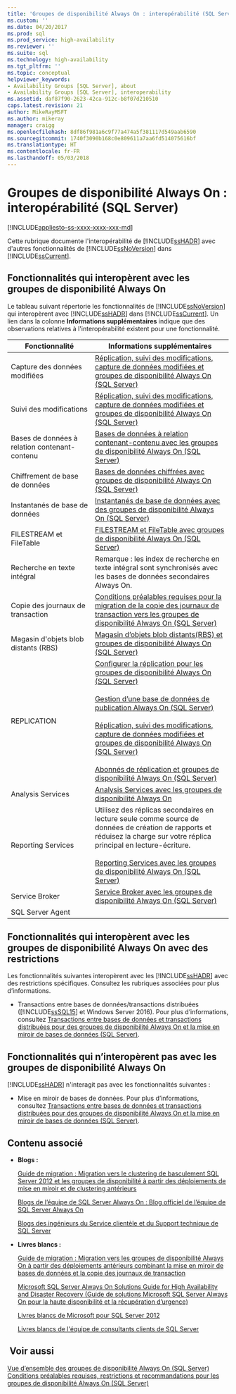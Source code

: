 ```yaml
---
title: 'Groupes de disponibilité Always On : interopérabilité (SQL Server) | Microsoft Docs'
ms.custom: ''
ms.date: 04/20/2017
ms.prod: sql
ms.prod_service: high-availability
ms.reviewer: ''
ms.suite: sql
ms.technology: high-availability
ms.tgt_pltfrm: ''
ms.topic: conceptual
helpviewer_keywords:
- Availability Groups [SQL Server], about
- Availability Groups [SQL Server], interoperability
ms.assetid: daf87f90-2623-42ca-912c-b8f07d210510
caps.latest.revision: 21
author: MikeRayMSFT
ms.author: mikeray
manager: craigg
ms.openlocfilehash: 8df86f981a6c9f77a474a5f381117d549aab6590
ms.sourcegitcommit: 1740f3090b168c0e809611a7aa6fd514075616bf
ms.translationtype: HT
ms.contentlocale: fr-FR
ms.lasthandoff: 05/03/2018
---
```

# <a name="always-on-availability-groups-interoperability-sql-server"></a>Groupes de disponibilité Always On : interopérabilité (SQL Server)
[!INCLUDE[appliesto-ss-xxxx-xxxx-xxx-md](../../../includes/appliesto-ss-xxxx-xxxx-xxx-md.md)]

  Cette rubrique documente l'interopérabilité de [!INCLUDE[ssHADR](../../../includes/sshadr-md.md)] avec d'autres fonctionnalités de [!INCLUDE[ssNoVersion](../../../includes/ssnoversion-md.md)] dans [!INCLUDE[ssCurrent](../../../includes/sscurrent-md.md)].  
  
##  <a name="Interop"></a> Fonctionnalités qui interopèrent avec les groupes de disponibilité Always On  
 Le tableau suivant répertorie les fonctionnalités de [!INCLUDE[ssNoVersion](../../../includes/ssnoversion-md.md)] qui interopèrent avec [!INCLUDE[ssHADR](../../../includes/sshadr-md.md)] dans [!INCLUDE[ssCurrent](../../../includes/sscurrent-md.md)]. Un lien dans la colonne **Informations supplémentaires** indique que des observations relatives à l'interopérabilité existent pour une fonctionnalité.  
  
|Fonctionnalité|Informations supplémentaires|  
|-------------|----------------------|  
|Capture des données modifiées|[Réplication, suivi des modifications, capture de données modifiées et groupes de disponibilité Always On &#40;SQL Server&#41;](../../../database-engine/availability-groups/windows/replicate-track-change-data-capture-always-on-availability.md)|  
|Suivi des modifications|[Réplication, suivi des modifications, capture de données modifiées et groupes de disponibilité Always On &#40;SQL Server&#41;](../../../database-engine/availability-groups/windows/replicate-track-change-data-capture-always-on-availability.md)|  
|Bases de données à relation contenant-contenu|[Bases de données à relation contenant-contenu avec les groupes de disponibilité Always On &#40;SQL Server&#41;](../../../database-engine/availability-groups/windows/contained-databases-with-always-on-availability-groups-sql-server.md)|  
|Chiffrement de base de données|[Bases de données chiffrées avec groupes de disponibilité Always On &#40;SQL Server&#41;](../../../database-engine/availability-groups/windows/encrypted-databases-with-always-on-availability-groups-sql-server.md)|  
|Instantanés de base de données|[Instantanés de base de données avec des groupes de disponibilité Always On &#40;SQL Server&#41;](../../../database-engine/availability-groups/windows/database-snapshots-with-always-on-availability-groups-sql-server.md)|  
|FILESTREAM et FileTable|[FILESTREAM et FileTable avec groupes de disponibilité Always On &#40;SQL Server&#41;](../../../database-engine/availability-groups/windows/filestream-and-filetable-with-always-on-availability-groups-sql-server.md)|  
|Recherche en texte intégral|Remarque : les index de recherche en texte intégral sont synchronisés avec les bases de données secondaires Always On.|  
|Copie des journaux de transaction|[Conditions préalables requises pour la migration de la copie des journaux de transaction vers les groupes de disponibilité Always On &#40;SQL Server&#41;](../../../database-engine/availability-groups/windows/prereqs-migrating-log-shipping-to-always-on-availability-groups.md)|  
|Magasin d'objets blob distants (RBS)|[Magasin d’objets blob distants&#40;RBS&#41; et groupes de disponibilité Always On &#40;SQL Server&#41;](../../../database-engine/availability-groups/windows/remote-blob-store-rbs-and-always-on-availability-groups-sql-server.md)|  
|REPLICATION|[Configurer la réplication pour les groupes de disponibilité Always On &#40;SQL Server&#41;](../../../database-engine/availability-groups/windows/configure-replication-for-always-on-availability-groups-sql-server.md)<br /><br /> [Gestion d’une base de données de publication Always On &#40;SQL Server&#41;](../../../database-engine/availability-groups/windows/maintaining-an-always-on-publication-database-sql-server.md)<br /><br /> [Réplication, suivi des modifications, capture de données modifiées et groupes de disponibilité Always On &#40;SQL Server&#41;](../../../database-engine/availability-groups/windows/replicate-track-change-data-capture-always-on-availability.md)<br /><br /> [Abonnés de réplication et groupes de disponibilité Always On &#40;SQL Server&#41;](../../../database-engine/availability-groups/windows/replication-subscribers-and-always-on-availability-groups-sql-server.md)|  
|Analysis Services|[Analysis Services avec les groupes de disponibilité Always On](../../../database-engine/availability-groups/windows/analysis-services-with-always-on-availability-groups.md)|  
|Reporting Services|Utilisez des réplicas secondaires en lecture seule comme source de données de création de rapports et réduisez la charge sur votre réplica principal en lecture-écriture.<br /><br /> [Reporting Services avec les groupes de disponibilité Always On &#40;SQL Server&#41;](../../../database-engine/availability-groups/windows/reporting-services-with-always-on-availability-groups-sql-server.md)|  
|Service Broker|[Service Broker avec les groupes de disponibilité Always On &#40;SQL Server&#41;](../../../database-engine/availability-groups/windows/service-broker-with-always-on-availability-groups-sql-server.md)|  
|SQL Server Agent||  
  
##  <a name="restrictions"></a> Fonctionnalités qui interopèrent avec les groupes de disponibilité Always On avec des restrictions  
 Les fonctionnalités suivantes interopèrent avec les [!INCLUDE[ssHADR](../../../includes/sshadr-md.md)] avec des restrictions spécifiques. Consultez les rubriques associées pour plus d’informations.  
  
-   Transactions entre bases de données/transactions distribuées ([!INCLUDE[ssSQL15](../../../includes/sssql15-md.md)] et Windows Server 2016). Pour plus d’informations, consultez [Transactions entre bases de données et transactions distribuées pour des groupes de disponibilité Always On et la mise en miroir de bases de données &#40;SQL Server&#41;](../../../database-engine/availability-groups/windows/transactions-always-on-availability-and-database-mirroring.md).  
  
##  <a name="NoInterop"></a> Fonctionnalités qui n’interopèrent pas avec les groupes de disponibilité Always On  
 [!INCLUDE[ssHADR](../../../includes/sshadr-md.md)] n'interagit pas avec les fonctionnalités suivantes :  
  
-   Mise en miroir de bases de données. Pour plus d’informations, consultez [Transactions entre bases de données et transactions distribuées pour des groupes de disponibilité Always On et la mise en miroir de bases de données &#40;SQL Server&#41;](../../../database-engine/availability-groups/windows/transactions-always-on-availability-and-database-mirroring.md).  
  
##  <a name="RelatedContent"></a> Contenu associé  
  
-   **Blogs :**  
  
     [Guide de migration : Migration vers le clustering de basculement SQL Server 2012 et les groupes de disponibilité à partir des déploiements de mise en miroir et de clustering antérieurs](https://blogs.msdn.microsoft.com/sqlalwayson/2012/04/09/now-available-migration-guide-migrating-to-sql-server-2012-failover-clustering-and-availability-groups-from-prior-clustering-and-mirroring-deployments/)  
  
     [Blogs de l’équipe de SQL Server Always On : Blog officiel de l’équipe de SQL Server Always On](https://blogs.msdn.microsoft.com/sqlalwayson/)  
  
     [Blogs des ingénieurs du Service clientèle et du Support technique de SQL Server](http://blogs.msdn.com/b/psssql/)  
  
-   **Livres blancs :**  
  
     [Guide de migration : Migration vers les groupes de disponibilité Always On à partir des déploiements antérieurs combinant la mise en miroir de bases de données et la copie des journaux de transaction](http://msdn.microsoft.com/library/jj635217)  
  
     [Microsoft SQL Server Always On Solutions Guide for High Availability and Disaster Recovery (Guide de solutions Microsoft SQL Server Always On pour la haute disponibilité et la récupération d’urgence)](http://go.microsoft.com/fwlink/?LinkId=227600)  
  
     [Livres blancs de Microsoft pour SQL Server 2012](http://msdn.microsoft.com/library/hh403491.aspx)  
  
     [Livres blancs de l'équipe de consultants clients de SQL Server](http://sqlcat.com/)  
  
## <a name="see-also"></a> Voir aussi  
 [Vue d’ensemble des groupes de disponibilité Always On &#40;SQL Server&#41;](../../../database-engine/availability-groups/windows/overview-of-always-on-availability-groups-sql-server.md)   
 [Conditions préalables requises, restrictions et recommandations pour les groupes de disponibilité Always On &#40;SQL Server&#41;](../../../database-engine/availability-groups/windows/prereqs-restrictions-recommendations-always-on-availability.md)  
  
  

